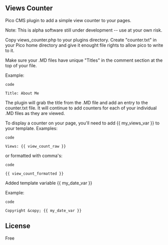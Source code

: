 ## Views Counter
Pico CMS plugin to add a simple view counter to your pages.

Note: This is alpha software still under development -- use at your own risk.

Copy views_counter.php to your plugins directory.
Create "counter.txt" in your Pico home directory and give it enought file rights to allow pico to write to it.

Make sure your .MD files have unique "Titles" in the comment section at the top of your file.

Example:

    code
    
    Title: About Me
 
The plugin will grab the title from the .MD file and add an entry to the counter.txt file.
It will continue to add counters for each of your individual .MD files as they are viewed.

To display a counter on your page, you'll need to add {{ my_views_var }} to your template.
    Examples: 
    
    code
    
    Views: {{ view_count_raw }}
  
or formatted with comma's:

    code
    
    {{ view_count_formatted }}
   

Added template variable {{ my_date_var }}

Example: 

    code
    
    Copyright &copy; {{ my_date_var }}

## License
Free